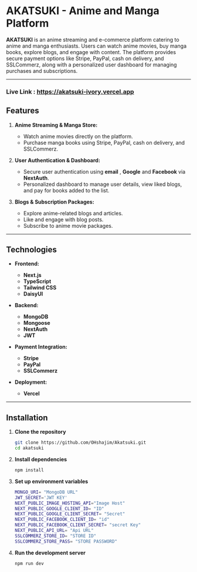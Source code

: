 # AKATSUKI - Anime and Manga Platform

**AKATSUKI** is an anime streaming and e-commerce platform catering to anime and manga enthusiasts. Users can watch anime movies, buy manga books, explore blogs, and engage with content. The platform provides secure payment options like Stripe, PayPal, cash on delivery, and SSLCommerz, along with a personalized user dashboard for managing purchases and subscriptions.

---

### Live Link : https://akatsuki-ivory.vercel.app

## Features

1. **Anime Streaming & Manga Store:**

   - Watch anime movies directly on the platform.
   - Purchase manga books using Stripe, PayPal, cash on delivery, and SSLCommerz.

2. **User Authentication & Dashboard:**

   - Secure user authentication using **email** , **Google** and **Facebook** via **NextAuth**.
   - Personalized dashboard to manage user details, view liked blogs, and pay for books added to the list.

3. **Blogs & Subscription Packages:**
   - Explore anime-related blogs and articles.
   - Like and engage with blog posts.
   - Subscribe to anime movie packages.

---

## Technologies

- **Frontend:**

  - **Next.js**
  - **TypeScript**
  - **Tailwind CSS**
  - **DaisyUI**

- **Backend:**

  - **MongoDB**
  - **Mongoose**
  - **NextAuth**
  - **JWT**

- **Payment Integration:**

  - **Stripe**
  - **PayPal**
  - **SSLCommerz**

- **Deployment:**
  - **Vercel**

---

## Installation

1. **Clone the repository**
   ```bash
   git clone https://github.com/OHshajim/Akatsuki.git
   cd akatsuki
   ```
2. **Install dependencies**
   ```bash
   npm install
   ```
3. **Set up environment variables**

   ```bash
   MONGO_URI= "MongoDB URL"
   JWT_SECRET='JWT KEY'
   NEXT_PUBLIC_IMAGE_HOSTING_API="Image Host"
   NEXT_PUBLIC_GOOGLE_CLIENT_ID= "ID"
   NEXT_PUBLIC_GOOGLE_CLIENT_SECRET= "Secret"
   NEXT_PUBLIC_FACEBOOK_CLIENT_ID= "id"
   NEXT_PUBLIC_FACEBOOK_CLIENT_SECRET= "secret Key"
   NEXT_PUBLIC_API_URL= "Api URL"
   SSLCOMMERZ_STORE_ID= "STORE ID"
   SSLCOMMERZ_STORE_PASS= "STORE PASSWORD"
   ```

4. **Run the development server**

   ```bash
   npm run dev
   ```
